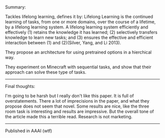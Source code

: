 Summary:

Tackles lifelong learning, defines it by: Lifelong Learning is the continued learning of tasks, from one or more domains, over the course of a lifetime, by a lifelong learning system. A lifelong learning system efficiently and effectively (1) retains the knowledge it has learned; (2) selectively transfers knowledge to learn new tasks; and (3) ensures the effective and efficient interaction between (1) and (2)(Silver, Yang, and Li 2013).

They propose an architecture for using pretrained options in a hierchical way. 

They experiment on Minecraft with sequential tasks, and show that their approach can solve these type of tasks. 

---------

Final thoughts:

I'm going to be harsh but I really don't like this paper. It is full of overstatements. There a lot of imprecisions in the paper, and what they propose does not seem that novel. Some results are nice, like the three room task is interesting and results are impressive. But the overall tone of the article made this a terrible read. Research is not marketing. 

---------

Published in AAAI (wtf)
